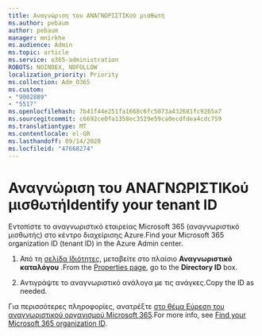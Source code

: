 ```yaml
---
title: Αναγνώριση του ΑΝΑΓΝΩΡΙΣΤΙΚού μισθωτή
ms.author: pebaum
author: pebaum
manager: mnirkhe
ms.audience: Admin
ms.topic: article
ms.service: o365-administration
ROBOTS: NOINDEX, NOFOLLOW
localization_priority: Priority
ms.collection: Adm_O365
ms.custom:
- "9002889"
- "5517"
ms.openlocfilehash: 7b41f44e251fa1668c6fc5073a432681fc9265a7
ms.sourcegitcommit: c6692ce0fa1358ec3529e59ca0ecdfdea4cdc759
ms.translationtype: MT
ms.contentlocale: el-GR
ms.lasthandoff: 09/14/2020
ms.locfileid: "47668274"
---
```

# <a name="identify-your-tenant-id"></a><span data-ttu-id="19c5b-102">Αναγνώριση του ΑΝΑΓΝΩΡΙΣΤΙΚού μισθωτή</span><span class="sxs-lookup"><span data-stu-id="19c5b-102">Identify your tenant ID</span></span>

<span data-ttu-id="19c5b-103">Εντοπίστε το αναγνωριστικό εταιρείας Microsoft 365 (αναγνωριστικό μισθωτής) στο κέντρο διαχείρισης Azure.</span><span class="sxs-lookup"><span data-stu-id="19c5b-103">Find your Microsoft 365 organization ID (tenant ID) in the Azure Admin center.</span></span>

1. <span data-ttu-id="19c5b-104">Από τη [σελίδα Ιδιότητες](https://aka.ms/AzurePropertiesPage), μεταβείτε στο πλαίσιο **Αναγνωριστικό καταλόγου** .</span><span class="sxs-lookup"><span data-stu-id="19c5b-104">From the [Properties page](https://aka.ms/AzurePropertiesPage), go to the **Directory ID** box.</span></span>

2. <span data-ttu-id="19c5b-105">Αντιγράψτε το αναγνωριστικό ανάλογα με τις ανάγκες.</span><span class="sxs-lookup"><span data-stu-id="19c5b-105">Copy the ID as needed.</span></span>

<span data-ttu-id="19c5b-106">Για περισσότερες πληροφορίες, ανατρέξτε [στο θέμα Εύρεση του αναγνωριστικού οργανισμού Microsoft 365](https://docs.microsoft.com/onedrive/find-your-office-365-tenant-id).</span><span class="sxs-lookup"><span data-stu-id="19c5b-106">For more info, see [Find your Microsoft 365 organization ID](https://docs.microsoft.com/onedrive/find-your-office-365-tenant-id).</span></span>
